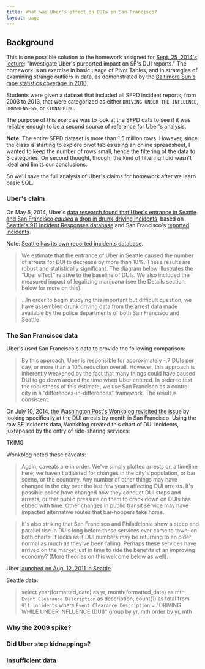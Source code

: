 ```yaml
---
title: What was Uber's effect on DUIs in San Francisco?
layout: page
---
```


## Background

This is one possible solution to the homework assigned for [Sept. 25, 2014's lecture](/2014-09-25): "Investigate Uber's purported impact on SF's DUI reports." The homework is an exercise in basic usage of Pivot Tables, and in strategies of examining strange outliers in data, as demonstrated by the [Baltimore Sun's rape statistics coverage in 2010](http://www.baltimoresun.com/news/maryland/crime/blog/bal-city-rape-statistics-archive,0,7495701.special).

Students were given a dataset that included all SFPD incident reports, from 2003 to 2013, that were categorized as either `DRIVING UNDER THE INFLUENCE`, `DRUNKENNESS`, or `KIDNAPPING`.

The purpose of this exercise was to look at the SFPD data to see if it was reliable enough to be a second source of reference for Uber's analysis.


__Note:__ The entire SFPD dataset is more than 1.5 million rows. However, since the class is starting to explore pivot tables using an online spreadsheet, I wanted to keep the number of rows small, hence the filtering of the data to 3 categories. On second thought, though, the kind of filtering I did wasn't ideal and limits our conclusions. 

So we'll save the full analysis of Uber's claims for homework after we learn basic SQL.



### Uber's claim


On May 5, 2014, Uber's [data research found that Uber's entrance in Seattle and San Francisco *caused* a drop in drunk-driving incidents](http://blog.uber.com/duiratesdecline), based on [Seattle's 911 Incident Responses database](https://data.seattle.gov/Public-Safety/Seattle-Police-Department-911-Incident-Response/3k2p-39jp) and San Francisco's [reported incidents](https://data.sfgov.org/Public-Safety/SFPD-Reported-Incidents-2003-to-Present/dyj4-n68b).

Note: [Seattle has its own reported incidents database](https://data.seattle.gov/Public-Safety/Seattle-Police-Department-Police-Report-Incident/7ais-f98f).

> We estimate that the entrance of Uber in Seattle caused the number of arrests for DUI to decrease by more than 10%. These results are robust and statistically significant. The diagram below illustrates the “Uber effect” relative to the baseline of DUIs. We also included the measured impact of legalizing marijuana (see the Details section below for more on this).

> ...In order to begin studying this important but difficult question, we have assembled drunk driving data from the arrest data made available by the police departments of both San Francisco and Seattle.


### The San Francisco data

Uber's used San Francisco's data to provide the following comparison:

> By this approach, Uber is responsible for approximately -.7 DUIs per day, or more than a 10% reduction overall. However, this approach is inherently weakened by the fact that many things could have caused DUI to go down around the time when Uber entered. In order to test the robustness of this estimate, we use San Francisco as a control city in a “differences-in-differences” framework. The result is consistent:

On July 10, 2014, [the Washington Post's Wonkblog revisited the issue](http://www.washingtonpost.com/blogs/wonkblog/wp/2014/07/10/are-uber-and-lyft-responsible-for-reducing-duis/) by looking specifically at the DUI arrests by month in San Francisco. Using the raw SF incidents data, Wonkblog created this chart of DUI incidents, juxtaposed by the entry of ride-sharing services:

TKIMG

Wonkblog noted these caveats:

> Again, caveats are in order. We've simply plotted arrests on a timeline here; we haven't adjusted for changes in the city's population, or bar scene, or the economy. Any number of other things may have changed in the city over the last few years affecting DUI arrests. It's possible police have changed how they conduct DUI stops and arrests, or that public pressure on them to crack down on DUIs has ebbed with time. Other changes in public transit service may have impacted alternative routes that bar-hoppers take home.

> It's also striking that San Francisco and Philadelphia show a steep and parallel rise in DUIs long before these services ever came to town; on both charts, it looks as if DUI numbers may be returning to an older normal as much as they've been falling. Perhaps these services have arrived on the market just in time to ride the benefits of an improving economy? (More theories on this welcome below as well).


Uber [launched on Aug. 12, 2011 in Seattle](http://blog.uber.com/UberSEAisTHREE).

Seattle data:

> select year(formatted_date) as yr, month(formatted_date) as mth, `Event Clearance Description` as description, count(1) as total from `911_incidents`
where `Event Clearance Description` = "DRIVING WHILE UNDER INFLUENCE (DUI)"
group by yr, mth
order by yr, mth


### Why the 2009 spike?




### Did Uber stop kidnappings?



### Insufficient data







